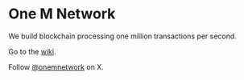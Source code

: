# One M Network

We build blockchain processing one million transactions per second.

Go to the [wiki](https://onem.network).

Follow [@onemnetwork](https://onem.network/x) on X.
